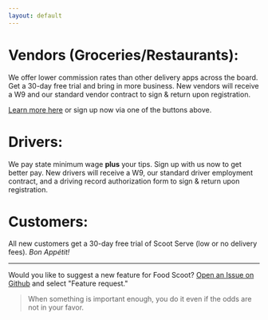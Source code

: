 ```yaml
---
layout: default
---
```

# Vendors (Groceries/Restaurants):

We offer lower commission rates than other delivery apps across the board. Get a 30-day free trial and bring in more business. New vendors will receive a W9 and our standard vendor contract to sign & return upon registration. 

[Learn more here](./vendors) or sign up now via one of the buttons above.

# Drivers:

We pay state minimum wage **plus** your tips. Sign up with us now to get better pay. New drivers will receive a W9, our standard driver employment contract, and a driving record authorization form to sign & return upon registration. 

# Customers:

All new customers get a 30-day free trial of Scoot Serve (low or no delivery fees). _Bon Appétit!_

* * *

Would you like to suggest a new feature for Food Scoot? [Open an Issue on Github](https://github.com/butlergroup/Food-Scoot/issues) and select "Feature request."

> When something is important enough, you do it even if the odds are not in your favor.
